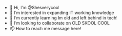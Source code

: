 - 👋 Hi, I’m @Shesverycool
- 👀 I’m interested in expanding IT working knowledge  
- 🌱 I’m currently learning Im old and left behind in tech!
- 💞️ I’m looking to collaborate on OLD SKOOL COOL
- 📫 How to reach me message here!

<!---
Shesverycool/Shesverycool is a ✨ special ✨ repository because its `README.md` (this file) appears on your GitHub profile.
You can click the Preview link to take a look at your changes.
--->
